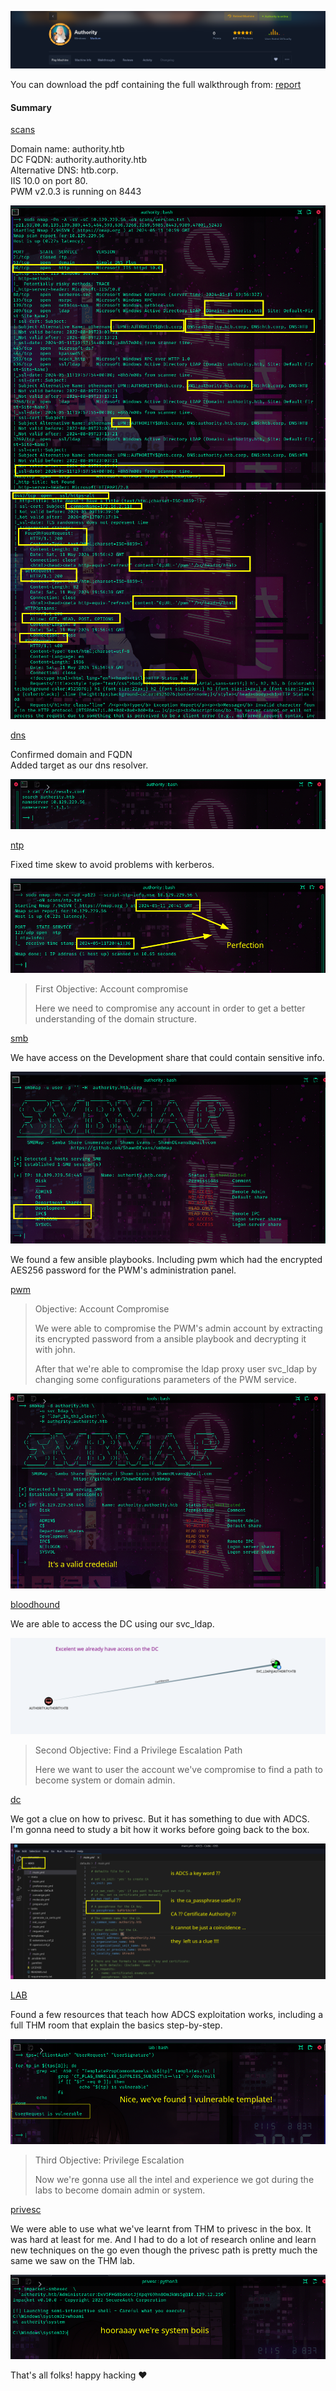 ![](images/banner.png)


You can download the pdf containing the full walkthrough from: [report](authority_report.pdf)

#### Summary

[scans](scans.md)

Domain name:  authority.htb  
DC FQDN: authority.authority.htb  
Alternative DNS: htb.corp.  
IIS 10.0 on port 80.  
PWM v2.0.3 is running on 8443  

![](images/version0.png)
![](images/version1.png)

[dns](dns.md)

Confirmed domain and FQDN  
Added target as our dns resolver. 

![](images/resolv.png)


[ntp](ntp.md)

Fixed time skew to avoid problems with kerberos.


![](images/time.png)



> First Objective: Account compromise  
> 
> Here we need to compromise any account  in order to get a better understanding of the domain structure. 


[smb](smb.md)

We have access on the Development share that could contain sensitive info. 

![](images/groundzero.png)

We found a few ansible playbooks. Including pwm which had the encrypted AES256 password for the PWM's administration panel.



[pwm](pwm.md)

>  Objective: Account Compromise  
>  
>  We were able to compromise the PWM's admin account by extracting its encrypted password from a ansible playbook and decrypting it with john.
>   
>  After that we're able  to compromise the ldap proxy user svc_ldap by changing some configurations parameters of the PWM service.  

![](images/valid.png)



[bloodhound](bloodhound.md)

We are able to access the DC using our svc_ldap. 

![](images/winrm.png)



> Second Objective: Find a Privilege Escalation Path
> 
> Here we  want to user the account we've compromise to find a path to become system or domain admin. 


[dc](DC.md)

We got a clue on how to  privesc. But it has something to due with ADCS.  
I'm gonna need to study a bit how it works before going back to the box.

![](images/direction.png)



[LAB](LAB.md)  

Found a few resources that teach how ADCS exploitation works, including a full 
THM room  that explain the basics step-by-step. 

![](images/vulnerable.png)



> Third  Objective:  Privilege Escalation
> 
>Now we're gonna use all the intel and experience we got during the labs to become domain admin or system.
 

[privesc](privesc.md)

We were able to use what we've learnt from THM to privesc in the box. It was hard at least for me. And I had to do a lot of research online and learn new techniques on the go even though the privesc path is pretty much the same we saw on the THM lab.

![](images/system.png)

That's all folks! happy hacking ❤️




